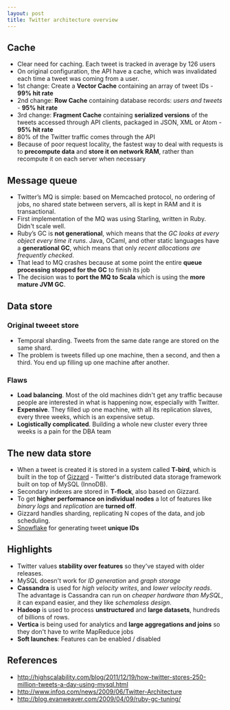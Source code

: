 ```yaml
---
layout: post
title: Twitter architecture overview
---
```



## Cache

- Clear need for caching. Each tweet is tracked in average by 126 users
- On original configuration, the API have a cache, which was invalidated each time a tweet was coming from a user.
- 1st change: Create a **Vector Cache** containing an array of tweet IDs - **99% hit rate**
- 2nd change: **Row Cache** containing database records: *users and tweets* - **95% hit rate**
- 3rd change: **Fragment Cache** containing **serialized versions** of the tweets accessed through API clients, packaged in JSON, XML or Atom - **95% hit rate**
- 80% of the Twitter traffic comes through the API
- Because of poor request locality, the fastest way to deal with requests is to **precompute data** and **store it on network RAM**, rather than recompute it on each server when necessary

## Message queue

- Twitter’s MQ is simple: based on Memcached protocol, no ordering of jobs, no shared state between servers, all  is kept in RAM and it is transactional.
- First implementation of the MQ was using Starling, written in Ruby. Didn't scale well.
- Ruby’s GC is **not generational**, which means that the *GC looks at every object every time it runs*. Java, OCaml, and other static languages have a **generational GC**, which means that only *recent allocations are frequently checked*.
- That lead to MQ crashes because at some point the entire **queue processing stopped for the GC** to finish its job
- The decision was to **port the MQ to Scala** which is using the **more mature JVM GC**.

## Data store

### Original tweeet store

- Temporal sharding. Tweets from the same date range are stored on the same shard.
- The problem is tweets filled up one machine, then a second, and then a third. You end up filling up one machine after another.

### Flaws

- **Load balancing**. Most of the old machines didn't get any traffic because people are interested in what is happening now, especially with Twitter. 
- **Expensive**. They filled up one machine, with all its replication slaves, every three weeks, which is an expensive setup.
- **Logistically complicated**. Building a whole new cluster every three weeks is a pain for the DBA team


## The new data store

- When a tweet is created it is stored in a system called **T-bird**, which is built in the top of [Gizzard](https://github.com/twitter/gizzard) - Twitter's distributed data storage framework built on top of MySQL (InnoDB). 
- Secondary indexes are stored in **T-flock**, also based on Gizzard.
- To get **higher performance on individual nodes** a lot of features like *binary logs* and *replication* are **turned off**.
- Gizzard handles sharding, replicating N copes of the data, and job scheduling. 
- [Snowflake](https://github.com/twitter/snowflake) for generating tweet **unique IDs**


## Highlights

- Twitter values **stability over features** so they've stayed with older releases. 
- MySQL doesn't work for *ID generation* and *graph storage*
- **Cassandra** is used for *high velocity writes*, and *lower velocity reads*. The advantage is Cassandra can run on *cheaper hardware than MySQL*, it can expand easier, and they like *schemaless design*.
- **Hadoop** is used to process **unstructured** and **large datasets**, hundreds of billions of rows.
- **Vertica** is being used for analytics and **large aggregations and joins** so they don't have to write MapReduce jobs
- **Soft launches**: Features can be enabled / disabled

## References

- http://highscalability.com/blog/2011/12/19/how-twitter-stores-250-million-tweets-a-day-using-mysql.html
- http://www.infoq.com/news/2009/06/Twitter-Architecture
- http://blog.evanweaver.com/2009/04/09/ruby-gc-tuning/